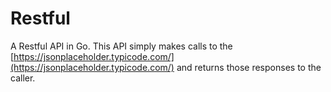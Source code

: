 # Restful

A Restful API in Go. This API simply makes calls to the [https://jsonplaceholder.typicode.com/](https://jsonplaceholder.typicode.com/) and returns those responses to the caller.